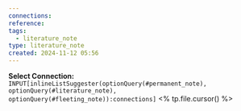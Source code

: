 ```yaml
---
connections: 
reference: 
tags:
  - literature_note
type: literature_note
created: 2024-11-12 05:56
---
```

**Select Connection:** `INPUT[inlineListSuggester(optionQuery(#permanent_note), optionQuery(#literature_note), optionQuery(#fleeting_note)):connections]` 
<% tp.file.cursor() %>